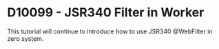 # D10099 - JSR340 Filter in Worker

This tutorial will continue to introduce how to use JSR340 @WebFilter in zero system. 



